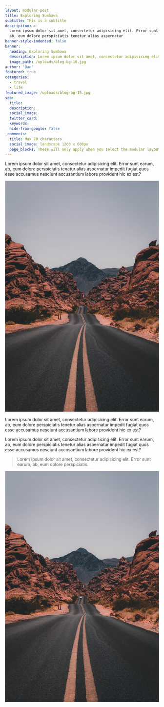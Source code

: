 ```yaml
---
layout: modular-post
title: Exploring Sumbawa
subtitle: This is a subtitle
description: >-
  Lorem ipsum dolor sit amet, consectetur adipisicing elit. Error sunt earum,
  ab, eum dolore perspiciatis tenetur alias aspernatur
banner-style-indented: false
banner: 
  heading: Exploring Sumbawa
  description: Lorem ipsum dolor sit amet, consectetur adipisicing elit. Error sunt earum, ab, eum dolore perspiciatis tenetur alias aspernatur 
  image_path: /uploads/blog-bg-10.jpg
author: 'Dan'
featured: true
categories:
  - travel
  - life
featured_image: /uploads/blog-bg-15.jpg
seo:
  title:
  description:
  social_image:
  twitter_card:
  keywords:
  hide-from-google: false
_comments:
  title: Max 70 characters
  social_image: landscape 1200 x 600px
  page_blocks: These will only apply when you select the modular layout
---
```

Lorem ipsum dolor sit amet, consectetur adipisicing elit. Error sunt earum, ab, eum dolore perspiciatis tenetur alias aspernatur impedit fugiat quos esse accusamus nesciunt accusantium labore provident hic ex est?

<img src="/uploads/travel/travel-3.jpg" alt="A boat somewhere">

Lorem ipsum dolor sit amet, consectetur adipisicing elit. Error sunt earum, ab, eum dolore perspiciatis tenetur alias aspernatur impedit fugiat quos esse accusamus nesciunt accusantium labore provident hic ex est?

Lorem ipsum dolor sit amet, consectetur adipisicing elit. Error sunt earum, ab, eum dolore perspiciatis tenetur alias aspernatur impedit fugiat quos esse accusamus nesciunt accusantium labore provident hic ex est?

<blockquote>Lorem ipsum dolor sit amet, consectetur adipisicing elit. Error sunt earum, ab, eum dolore perspiciatis.</blockquote> 

<img src="/uploads/travel/travel-3.jpg" alt="A boat somewhere">